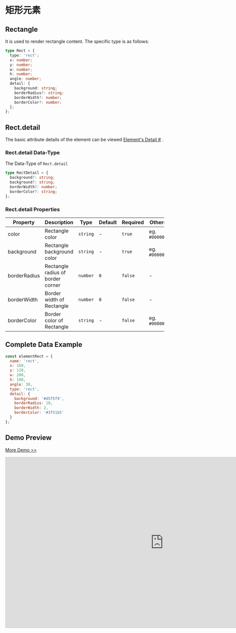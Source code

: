 # 矩形元素

## Rectangle

It is used to render rectangle content. The specific type is as follows:

```ts
type Rect = {
  type: 'rect';
  x: number;
  y: number;
  w: number;
  h: number;
  angle: number;
  detail: {
    background: string;
    borderRadius?: string;
    borderWidth?: number;
    borderColor?: number;
  };
};
```

## Rect.detail

The basic attribute details of the element can be viewed [Element's Detail #](./info.md#element-s-detail) .

### Rect.detail Data-Type

The Data-Type of `Rect.detail`

```ts
type RectDetail = {
  background?: string;
  background?: string;
  borderWidth?: number;
  borderColor?: string;
};
```

### Rect.detail Properties

| Property     | Description                       | Type     | Default | Required | Others        |
| ------------ | --------------------------------- | -------- | ------- | -------- | ------------- |
| color        | Rectangle color                   | `string` | -       | `true`   | eg. `#000000` |
| background   | Rectangle background color        | `string` | -       | `true`   | eg. `#000000` |
| borderRadius | Rectangle radius of border corner | `number` | `0`     | `false`  | -             |
| borderWidth  | Border width of Rectangle         | `number` | `0`     | `false`  | -             |
| borderColor  | Border color of Rectangle         | `string` | -       | `false`  | eg. `#000000` |

## Complete Data Example

```js
const elementRect = {
  name: 'rect',
  x: 160,
  y: 120,
  w: 200,
  h: 100,
  angle: 30,
  type: 'rect',
  detail: {
    background: '#d5f5f9',
    borderRadius: 10,
    borderWidth: 2,
    borderColor: '#3f51b5'
  }
};
```

## Demo Preview

[More Demo >>](https://idraw.js.org/playground/?demo=elem-rect)

<iframe class="idraw-playground-preview" 
    src="https://idraw.js.org/playground/?demo=elem-rect&header=false&sider=false&default-editor-split=50" 
    width="1000" height="540" frameborder="no" border="0"
    style="border: 1px solid #cecece; margin: 0px auto;"
  ></iframe>
